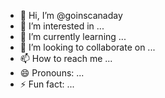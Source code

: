 - 👋 Hi, I’m @goinscanaday
- 👀 I’m interested in ...
- 🌱 I’m currently learning ...
- 💞️ I’m looking to collaborate on ...
- 📫 How to reach me ...
- 😄 Pronouns: ...
- ⚡ Fun fact: ...

<!---
goinscanaday/goinscanaday is a ✨ special ✨ repository because its `README.md` (this file) appears on your GitHub profile.
You can click the Preview link to take a look at your changes.
--->
